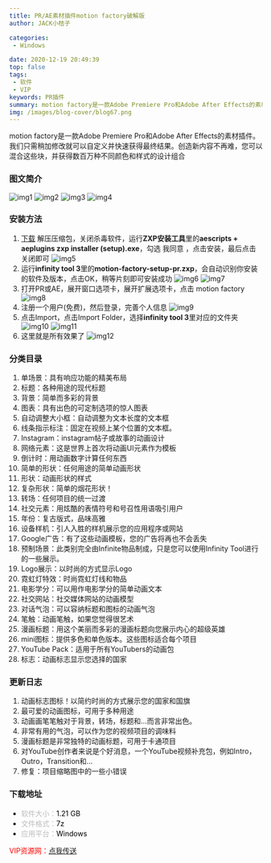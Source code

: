 ```yaml
---
title: PR/AE素材插件motion factory破解版
author: JACK小桔子

categories: 
 - Windows

date: 2020-12-19 20:49:39
top: false
tags: 
 - 软件
 - VIP
keywords: PR插件
summary: motion factory是一款Adobe Premiere Pro和Adobe After Effects的素材插件。我们只需稍加修改就可以自定义并快速获得最终结果。创造新内容不再难，您可以混合这些块，并获得数百万种不同颜色和样式的设计组合
img: /images/blog-cover/blog67.png
---
```

motion factory是一款Adobe Premiere Pro和Adobe After Effects的素材插件。我们只需稍加修改就可以自定义并快速获得最终结果。创造新内容不再难，您可以混合这些块，并获得数百万种不同颜色和样式的设计组合

### 图文简介
![img1](/images/blog/blog67/img1.png "© JACK小桔子")
![img2](/images/blog/blog67/img2.png "© JACK小桔子")
![img3](/images/blog/blog67/img3.png "© JACK小桔子")
![img4](/images/blog/blog67/img4.png "© JACK小桔子")

### 安装方法
1. [下载](/2020/12/19/blog67/#下载地址) 解压压缩包，关闭杀毒软件，运行**ZXP安装工具**里的**aescripts + aeplugins zxp installer (setup).exe**，勾选 我同意 ，点击安装，最后点击关闭即可
![img5](/images/blog/blog67/img5.png "© JACK小桔子")
2. 运行**infinity tool 3**里的**motion-factory-setup-pr.zxp**，会自动识别你安装的软件及版本，点击OK，稍等片刻即可安装成功
![img6](/images/blog/blog67/img6.png "© JACK小桔子")
![img7](/images/blog/blog67/img7.png "© JACK小桔子")
3. 打开PR或AE，展开窗口选项卡，展开扩展选项卡，点击 motion factory
![img8](/images/blog/blog67/img8.png "© JACK小桔子")
4. 注册一个用户(免费)，然后登录，完善个人信息
![img9](/images/blog/blog67/img9.png "© JACK小桔子")
5. 点击Import，点击Import Folder，选择**infinity tool 3**里对应的文件夹
![img10](/images/blog/blog67/img10.png "© JACK小桔子")
![img11](/images/blog/blog67/img11.png "© JACK小桔子")
6. 这里就是所有效果了
![img12](/images/blog/blog67/img12.png "© JACK小桔子")

### 分类目录
1. 单场景：具有响应功能的精美布局
2. 标题：各种用途的现代标题
3. 背景：简单而多彩的背景
4. 图表：具有出色的可定制选项的惊人图表
5. 自动调整大小框：自动调整为文本长度的文本框
6. 线条指示标注：固定在视频上某个位置的文本框。
7. Instagram：instagram帖子或故事的动画设计
8. 网络元素：这是世界上首次将动画UI元素作为模板
9. 倒计时：用动画数字计算任何东西
10. 简单的形状：任何用途的简单动画形状
11. 形状：动画形状的样式
12. 复杂形状：简单的烟花形状！
13. 转场：任何项目的统一过渡
14. 社交元素：用炫酷的表情符号和号召性用语吸引用户
15. 年份：复古版式，品味高雅
16. 设备样机：引人入胜的样机展示您的应用程序或网站
17. Google广告：有了这些动画模板，您的广告将再也不会丢失
18. 预制场景：此类别完全由Infinite物品制成，只是您可以使用Infinity Tool进行的一些展示。
19. Logo展示：以时尚的方式显示Logo
20. 霓虹灯特效：时尚霓虹灯线和物品
21. 电影学分：可以用作电影学分的简单动画文本
22. 社交网站：社交媒体网站的动画模型
23. 对话气泡：可以容纳标题和图标的动画气泡
24. 笔触：动画笔触，如果您觉得很艺术
25. 漫画标题：用这个美丽而多彩的漫画标题向您展示内心的超级英雄
26. mini图标：提供多色和单色版本。这些图标适合每个项目
27. YouTube Pack：适用于所有YouTubers的动画包
28. 标志：动画标志显示您选择的国家

### 更新日志
1. 动画标志图标！以简约时尚的方式展示您的国家和国旗
2. 最可爱的动画图标，可用于多种用途
3. 动画画笔笔触对于背景，转场，标题和…而言非常出色。
4. 非常有用的气泡，可以作为您的视频项目的调味料
5. 漫画标题是非常独特的动画标题，可用于卡通项目
6. 对YouTube创作者来说是个好消息，一个YouTube视频补充包，例如Intro，Outro，Transition和…
7. 修复：项目缩略图中的一些小错误

### 下载地址
* <font color = #bcbcbc>软件大小：</font><font color = #000000>1.21 GB</font>
* <font color = #bcbcbc>文件格式：</font><font color = #000000>7z</font>
* <font color = #bcbcbc>应用平台：</font><font color = #000000>Windows</font>

<font color = #ff0000>VIP资源网：</font>[点我传送](https://vipxjz.vercel.app/2020/12/19/fvd/)
